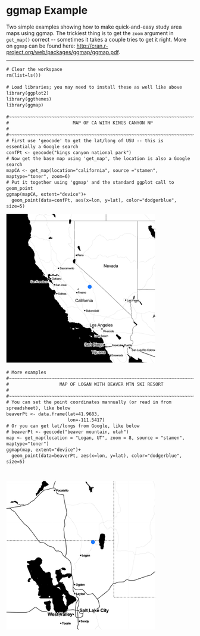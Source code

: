 # ggmap Example
Two simple examples showing how to make quick-and-easy study area maps using ggmap. The trickiest thing is to get the ``zoom`` argument in ``get_map()`` correct -- sometimes it takes a couple tries to get it right. More on ``ggmap`` can be found here: http://cran.r-project.org/web/packages/ggmap/ggmap.pdf. 

---

```{r maps, warning = FALSE}
# Clear the workspace
rm(list=ls()) 

# Load libraries; you may need to install these as well like above
library(ggplot2)
library(ggthemes)
library(ggmap)

#~~~~~~~~~~~~~~~~~~~~~~~~~~~~~~~~~~~~~~~~~~~~~~~~~~~~~~~~~~~~~~~~~~~~~~~~~~~~~~~#
#                        MAP OF CA WITH KINGS CANYON NP                         #
#~~~~~~~~~~~~~~~~~~~~~~~~~~~~~~~~~~~~~~~~~~~~~~~~~~~~~~~~~~~~~~~~~~~~~~~~~~~~~~~#
# First use 'geocode' to get the lat/long of USU -- this is essentially a Google search
confPt <- geocode("kings canyon national park")
# Now get the base map using 'get_map', the location is also a Google search
mapCA <- get_map(location="california", source ="stamen", maptype="toner", zoom=6)
# Put it together using 'ggmap' and the standard ggplot call to geom_point
ggmap(mapCA, extent="device")+
  geom_point(data=confPt, aes(x=lon, y=lat), color="dodgerblue", size=5)
```
![](california.png)

```{r maps2, warning = FALSE}
# More examples
#~~~~~~~~~~~~~~~~~~~~~~~~~~~~~~~~~~~~~~~~~~~~~~~~~~~~~~~~~~~~~~~~~~~~~~~~~~~~~~~#
#                   MAP OF LOGAN WITH BEAVER MTN SKI RESORT                     #
#~~~~~~~~~~~~~~~~~~~~~~~~~~~~~~~~~~~~~~~~~~~~~~~~~~~~~~~~~~~~~~~~~~~~~~~~~~~~~~~#
# You can set the point coordinates mannually (or read in from spreadsheet), like below
beaverPt <- data.frame(lat=41.9683,
                       lon=-111.5417)
# Or you can get lat/longs from Google, like below
# beaverPt <- geocode("beaver mountain, utah")
map <- get_map(location = "Logan, UT", zoom = 8, source = "stamen", maptype="toner")
ggmap(map, extent="device")+
  geom_point(data=beaverPt, aes(x=lon, y=lat), color="dodgerblue", size=5)


```
![](utah.png)
---
